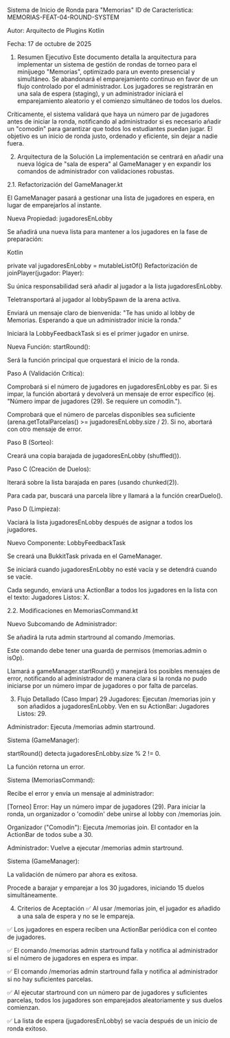 Sistema de Inicio de Ronda para "Memorias"
ID de Característica: MEMORIAS-FEAT-04-ROUND-SYSTEM

Autor: Arquitecto de Plugins Kotlin

Fecha: 17 de octubre de 2025

1. Resumen Ejecutivo
Este documento detalla la arquitectura para implementar un sistema de gestión de rondas de torneo para el minijuego "Memorias", optimizado para un evento presencial y simultáneo. Se abandonará el emparejamiento continuo en favor de un flujo controlado por el administrador. Los jugadores se registrarán en una sala de espera (staging), y un administrador iniciará el emparejamiento aleatorio y el comienzo simultáneo de todos los duelos.

Críticamente, el sistema validará que haya un número par de jugadores antes de iniciar la ronda, notificando al administrador si es necesario añadir un "comodín" para garantizar que todos los estudiantes puedan jugar. El objetivo es un inicio de ronda justo, ordenado y eficiente, sin dejar a nadie fuera.

2. Arquitectura de la Solución
La implementación se centrará en añadir una nueva lógica de "sala de espera" al GameManager y en expandir los comandos de administrador con validaciones robustas.

2.1. Refactorización del GameManager.kt

El GameManager pasará a gestionar una lista de jugadores en espera, en lugar de emparejarlos al instante.

Nueva Propiedad: jugadoresEnLobby

Se añadirá una nueva lista para mantener a los jugadores en la fase de preparación:

Kotlin

private val jugadoresEnLobby = mutableListOf<Player>()
Refactorización de joinPlayer(jugador: Player):

Su única responsabilidad será añadir al jugador a la lista jugadoresEnLobby.

Teletransportará al jugador al lobbySpawn de la arena activa.

Enviará un mensaje claro de bienvenida: "Te has unido al lobby de Memorias. Esperando a que un administrador inicie la ronda."

Iniciará la LobbyFeedbackTask si es el primer jugador en unirse.

Nueva Función: startRound():

Será la función principal que orquestará el inicio de la ronda.

Paso A (Validación Crítica):

Comprobará si el número de jugadores en jugadoresEnLobby es par. Si es impar, la función abortará y devolverá un mensaje de error específico (ej. "Número impar de jugadores (29). Se requiere un comodín.").

Comprobará que el número de parcelas disponibles sea suficiente (arena.getTotalParcelas() >= jugadoresEnLobby.size / 2). Si no, abortará con otro mensaje de error.

Paso B (Sorteo):

Creará una copia barajada de jugadoresEnLobby (shuffled()).

Paso C (Creación de Duelos):

Iterará sobre la lista barajada en pares (usando chunked(2)).

Para cada par, buscará una parcela libre y llamará a la función crearDuelo().

Paso D (Limpieza):

Vaciará la lista jugadoresEnLobby después de asignar a todos los jugadores.

Nuevo Componente: LobbyFeedbackTask

Se creará una BukkitTask privada en el GameManager.

Se iniciará cuando jugadoresEnLobby no esté vacía y se detendrá cuando se vacíe.

Cada segundo, enviará una ActionBar a todos los jugadores en la lista con el texto: Jugadores Listos: X.

2.2. Modificaciones en MemoriasCommand.kt

Nuevo Subcomando de Administrador:

Se añadirá la ruta admin startround al comando /memorias.

Este comando debe tener una guarda de permisos (memorias.admin o isOp).

Llamará a gameManager.startRound() y manejará los posibles mensajes de error, notificando al administrador de manera clara si la ronda no pudo iniciarse por un número impar de jugadores o por falta de parcelas.

3. Flujo Detallado (Caso Impar)
29 Jugadores: Ejecutan /memorias join y son añadidos a jugadoresEnLobby. Ven en su ActionBar: Jugadores Listos: 29.

Administrador: Ejecuta /memorias admin startround.

Sistema (GameManager):

startRound() detecta jugadoresEnLobby.size % 2 != 0.

La función retorna un error.

Sistema (MemoriasCommand):

Recibe el error y envía un mensaje al administrador:

[Torneo] Error: Hay un número impar de jugadores (29). Para iniciar la ronda, un organizador o 'comodín' debe unirse al lobby con /memorias join.

Organizador ("Comodín"): Ejecuta /memorias join. El contador en la ActionBar de todos sube a 30.

Administrador: Vuelve a ejecutar /memorias admin startround.

Sistema (GameManager):

La validación de número par ahora es exitosa.

Procede a barajar y emparejar a los 30 jugadores, iniciando 15 duelos simultáneamente.

4. Criterios de Aceptación
✅ Al usar /memorias join, el jugador es añadido a una sala de espera y no se le empareja.

✅ Los jugadores en espera reciben una ActionBar periódica con el conteo de jugadores.

✅ El comando /memorias admin startround falla y notifica al administrador si el número de jugadores en espera es impar.

✅ El comando /memorias admin startround falla y notifica al administrador si no hay suficientes parcelas.

✅ Al ejecutar startround con un número par de jugadores y suficientes parcelas, todos los jugadores son emparejados aleatoriamente y sus duelos comienzan.

✅ La lista de espera (jugadoresEnLobby) se vacía después de un inicio de ronda exitoso.